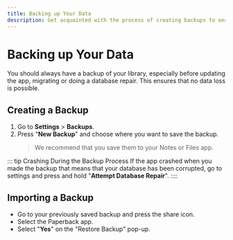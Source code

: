 ```yaml
---
title: Backing up Your Data
description: Get acquainted with the process of creating backups to ensure the safety of your library data.
---
```


# Backing up Your Data

You should always have a backup of your library, especially before updating the app, migrating or doing a database repair. This ensures that no data loss is possible.

## Creating a Backup

1. Go to **Settings** > **Backups**.
2. Press "**New Backup**" and choose where you want to save the backup.
   > We recommend that you save them to your Notes or Files app.

::: tip Crashing During the Backup Process
If the app crashed when you made the backup that means that your database has been corrupted, go to settings and press and hold "**Attempt Database Repair**".
::::

## Importing a Backup

- Go to your previously saved backup and press the share icon.
- Select the Paperback app.
- Select "**Yes**" on the "Restore Backup" pop-up.
